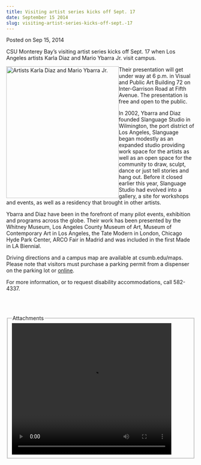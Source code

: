 ```yaml
---
title: Visiting artist series kicks off Sept. 17
date: September 15 2014
slug: visiting-artist-series-kicks-off-sept.-17
---
```





<span class="date">Posted on Sep 15, 2014    </span>
<p>CSU Monterey Bay&#x2019;s visiting artist series kicks off Sept. 17
when Los Angeles artists Karla Diaz and Mario Ybarra Jr. visit
campus.</p>
<p><img alt="Artists Karla Diaz and Mario Ybarra Jr." src="http://news.csumb.edu/sites/default/files/65/attachments/news/images/visiting_artist.png" style="width:300px; height:351px; float:left">Their presentation
will get under way at 6 p.m. in Visual and Public Art Building 72
on Inter-Garrison Road at Fifth Avenue. The presentation is free
and open to the public.</img></p>
<p>In 2002, Ybarra and Diaz founded Slanguage Studio in Wilmington,
the port district of Los Angeles, Slanguage began modestly as an
expanded studio providing work space for the artists as well as an
open space for the community to draw, sculpt, dance or just tell
stories and hang out. Before it closed earlier this year, Slanguage
Studio had evolved into a gallery, a site for workshops and events,
as well as a residency that brought in other artists.</p>
<p>Ybarra and Diaz have been in the forefront of many pilot events,
exhibition and programs across the globe. Their work has been
presented by the Whitney Museum, Los Angeles County Museum of Art,
Museum of Contemporary Art in Los Angeles, the Tate Modern in
London, Chicago Hyde Park Center, ARCO Fair in Madrid and was
included in the first Made in LA Biennial.</p>
<p>Driving directions and a campus map are available at
csumb.edu/maps. Please note that visitors must purchase a parking
permit from a dispenser on the parking lot or <a href="https://store.csumb.edu/products/daily-parking-permit" rel="nofollow">online</a>.</p>
<p>For more information, or to request disability accommodations,
call 582-4337.</p>
<p><br>
&#xA0;</br></p>
<fieldset class="fieldgroup group-attachments">
<legend>Attachments</legend>
<div class="field field-type-emvideo field-field-attach-video">
<div class="field-items">
<div class="field-item odd">
<div class="emvideo emvideo-video emvideo-youtube">
<div class="emfield-emvideo emfield-emvideo-youtube">
<div id="emvideo-youtube-flash-wrapper-1">
<!--<object type="application/x-shockwave-flash" height="350" width="425" data="http://www.youtube.com/v/ggcwP16CPrc&amp;rel=0&amp;enablejsapi=1&amp;playerapiid=ytplayer&amp;fs=1" id="emvideo-youtube-flash-1">
          <param name="movie" value="http://www.youtube.com/v/ggcwP16CPrc&amp;rel=0&amp;enablejsapi=1&amp;playerapiid=ytplayer&amp;fs=1" />
          <param name="allowScriptAccess" value="sameDomain"/>
          <param name="quality" value="best"/>
          <param name="allowFullScreen" value="true"/>
          <param name="bgcolor" value="#FFFFFF"/>
          <param name="scale" value="noScale"/>
          <param name="salign" value="TL"/>
          <param name="FlashVars" value="playerMode=embedded" />
          <param name="wmode" value="transparent" />
        </object>-->
<video controls="" width="425" height="350">
<source src="http://r7---sn-o097zne7.googlevideo.com/videoplayback?expire=1422340071&amp;sver=3&amp;dur=267.192&amp;signature=01C8101C42FA661AD98912441C76E3AF6FE1D105.C31D772EB95FB24A769DB99373CCB6FF12C9B830&amp;source=youtube&amp;fexp=900718,907263,916104,923368,927622,929821,930676,936121,9406392,941004,943917,947225,948124,952302,952605,952901,955301,957103,957105,957201,959701&amp;ms=au&amp;id=o-APMo3GokBt8zxBTigwqX-3nGvL1ylh5wTHDs2InMFLRz&amp;ratebypass=yes&amp;mv=m&amp;pl=23&amp;mt=1422318400&amp;initcwndbps=4341250&amp;itag=18&amp;mm=31&amp;upn=c_dxVZoTJaM&amp;sparams=dur,id,initcwndbps,ip,ipbits,itag,mm,ms,mv,pl,ratebypass,source,upn,expire&amp;ipbits=0&amp;ip=198.189.249.65&amp;key=yt5&amp;name=ggcwP16CPrc" type="video/mp4"/></video></div>
</div>
</div>
</div>
</div>
</div>
</fieldset>





